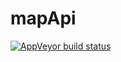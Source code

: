# mapApi

 <!-- badges: start -->
  [![AppVeyor build status](https://ci.appveyor.com/api/projects/status/github/nourqweder/mapApi?branch=master&svg=true)](https://ci.appveyor.com/project/nourqweder/mapApi)
  <!-- badges: end -->
